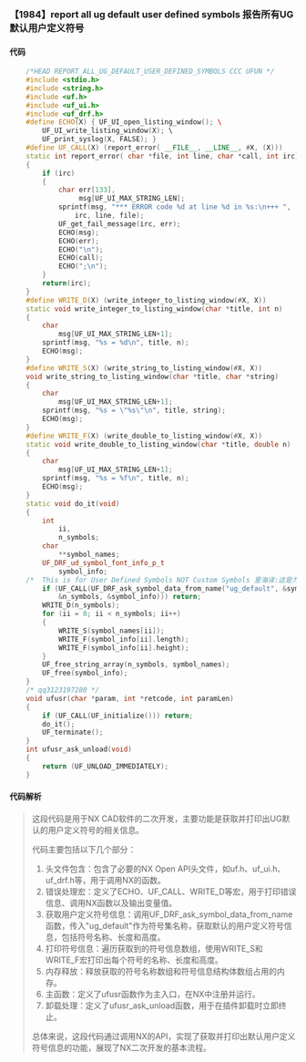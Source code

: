 ### 【1984】report all ug default user defined symbols 报告所有UG默认用户定义符号

#### 代码

```cpp
    /*HEAD REPORT_ALL_UG_DEFAULT_USER_DEFINED_SYMBOLS CCC UFUN */  
    #include <stdio.h>  
    #include <string.h>  
    #include <uf.h>  
    #include <uf_ui.h>  
    #include <uf_drf.h>  
    #define ECHO(X) { UF_UI_open_listing_window(); \  
        UF_UI_write_listing_window(X); \  
        UF_print_syslog(X, FALSE); }  
    #define UF_CALL(X) (report_error( __FILE__, __LINE__, #X, (X)))  
    static int report_error( char *file, int line, char *call, int irc)  
    {  
        if (irc)  
        {  
            char err[133],  
                 msg[UF_UI_MAX_STRING_LEN];  
            sprintf(msg, "*** ERROR code %d at line %d in %s:\n+++ ",  
                irc, line, file);  
            UF_get_fail_message(irc, err);  
            ECHO(msg);  
            ECHO(err);  
            ECHO("\n");  
            ECHO(call);  
            ECHO(";\n");  
        }  
        return(irc);  
    }  
    #define WRITE_D(X) (write_integer_to_listing_window(#X, X))  
    static void write_integer_to_listing_window(char *title, int n)  
    {  
        char  
            msg[UF_UI_MAX_STRING_LEN+1];  
        sprintf(msg, "%s = %d\n", title, n);  
        ECHO(msg);  
    }  
    #define WRITE_S(X) (write_string_to_listing_window(#X, X))  
    void write_string_to_listing_window(char *title, char *string)  
    {  
        char  
            msg[UF_UI_MAX_STRING_LEN+1];  
        sprintf(msg, "%s = \"%s\"\n", title, string);  
        ECHO(msg);  
    }  
    #define WRITE_F(X) (write_double_to_listing_window(#X, X))  
    static void write_double_to_listing_window(char *title, double n)  
    {  
        char  
            msg[UF_UI_MAX_STRING_LEN+1];  
        sprintf(msg, "%s = %f\n", title, n);  
        ECHO(msg);  
    }  
    static void do_it(void)  
    {  
        int  
            ii,  
            n_symbols;  
        char  
            **symbol_names;  
        UF_DRF_ud_symbol_font_info_p_t  
            symbol_info;  
    /*  This is for User Defined Symbols NOT Custom Symbols 里海译:这是为用户定义符号而不是自定义符号。 */  
        if (UF_CALL(UF_DRF_ask_symbol_data_from_name("ug_default", &symbol_names,  
            &n_symbols, &symbol_info))) return;  
        WRITE_D(n_symbols);  
        for (ii = 0; ii < n_symbols; ii++)  
        {  
            WRITE_S(symbol_names[ii]);  
            WRITE_F(symbol_info[ii].length);  
            WRITE_F(symbol_info[ii].height);  
        }  
        UF_free_string_array(n_symbols, symbol_names);  
        UF_free(symbol_info);  
    }  
    /* qq3123197280 */  
    void ufusr(char *param, int *retcode, int paramLen)  
    {  
        if (UF_CALL(UF_initialize())) return;  
        do_it();  
        UF_terminate();  
    }  
    int ufusr_ask_unload(void)  
    {  
        return (UF_UNLOAD_IMMEDIATELY);  
    }

```

#### 代码解析

> 这段代码是用于NX CAD软件的二次开发，主要功能是获取并打印出UG默认的用户定义符号的相关信息。
>
> 代码主要包括以下几个部分：
>
> 1. 头文件包含：包含了必要的NX Open API头文件，如uf.h、uf_ui.h、uf_drf.h等，用于调用NX的函数。
> 2. 错误处理宏：定义了ECHO、UF_CALL、WRITE_D等宏，用于打印错误信息、调用NX函数以及输出变量值。
> 3. 获取用户定义符号信息：调用UF_DRF_ask_symbol_data_from_name函数，传入"ug_default"作为符号集名称，获取默认的用户定义符号信息，包括符号名称、长度和高度。
> 4. 打印符号信息：遍历获取到的符号信息数组，使用WRITE_S和WRITE_F宏打印出每个符号的名称、长度和高度。
> 5. 内存释放：释放获取的符号名称数组和符号信息结构体数组占用的内存。
> 6. 主函数：定义了ufusr函数作为主入口，在NX中注册并运行。
> 7. 卸载处理：定义了ufusr_ask_unload函数，用于在插件卸载时立即终止。
>
> 总体来说，这段代码通过调用NX的API，实现了获取并打印出默认用户定义符号信息的功能，展现了NX二次开发的基本流程。
>
